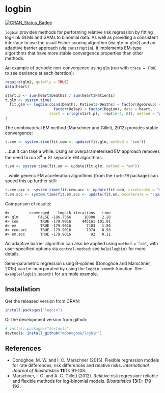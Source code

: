 
<!-- README.md is generated from README.Rmd. Please edit that file -->
logbin
======

[![CRAN\_Status\_Badge](http://www.r-pkg.org/badges/version/logbin)](https://cran.r-project.org/package=logbin)

`logbin` provides methods for performing relative risk regression by fitting log-link GLMs and GAMs to binomial data. As well as providing a consistent interface to use the usual Fisher scoring algorithm (via `glm` or `glm2`) and an adaptive barrier approach (via `constrOptim`), it implements EM-type algorithms that have more stable convergence properties than other methods.

An example of periodic non-convergence using `glm` (run with `trace = TRUE` to see deviance at each iteration):

``` r
require(glm2, quietly = TRUE)
data(heart)

start.p <- sum(heart$Deaths) / sum(heart$Patients)
t.glm <- system.time(
  fit.glm <- logbin(cbind(Deaths, Patients-Deaths) ~ factor(AgeGroup) + factor(Severity) + 
                      factor(Delay) + factor(Region), data = heart,
                    start = c(log(start.p), -rep(1e-4, 8)), method = "glm", maxit = 10000)
)
```

The combinatorial EM method (Marschner and Gillett, 2012) provides stable convergence:

``` r
t.cem <- system.time(fit.cem <- update(fit.glm, method = "cem"))
```

...but it can take a while. Using an overparameterised EM approach removes the need to run 3<sup>4</sup> = 81 separate EM algorithms:

``` r
t.em <- system.time(fit.em <- update(fit.glm, method = "em"))
```

...while generic EM acceleration algorithms (from the `turboEM` package) can speed this up further still:

``` r
t.cem.acc <- system.time(fit.cem.acc <- update(fit.cem, accelerate = "squarem"))
t.em.acc <- system.time(fit.em.acc <- update(fit.em, accelerate = "squarem"))
```

Comparison of results:

    #>         converged    logLik iterations   time
    #> glm         FALSE -186.7366      10000   2.28
    #> cem          TRUE -179.9016     445161 101.01
    #> em           TRUE -179.9016       7403   1.80
    #> cem.acc      TRUE -179.9016       7974   8.58
    #> em.acc       TRUE -179.9016         92   0.11

An adaptive barrier algorithm can also be applied using `method = "ab"`, with user-specified options via `control.method`: see `help(logbin)` for more details.

Semi-parametric regression using B-splines (Donoghoe and Marschner, 2015) can be incorporated by using the `logbin.smooth` function. See `example(logbin.smooth)` for a simple example.

Installation
------------

Get the released version from CRAN:

``` r
install.packages("logbin")
```

Or the development version from github:

``` r
# install.packages("devtools")
devtools::install_github("mdonoghoe/logbin")
```

References
----------

-   Donoghoe, M. W. and I. C. Marschner (2015). Flexible regression models for rate differences, risk differences and relative risks. *International Journal of Biostatistics* **11**(1): 91-108.
-   Marschner, I. C. and A. C. Gillett (2012). Relative risk regression: reliable and flexible methods for log-binomial models. *Biostatistics* **13**(1): 179-192.
